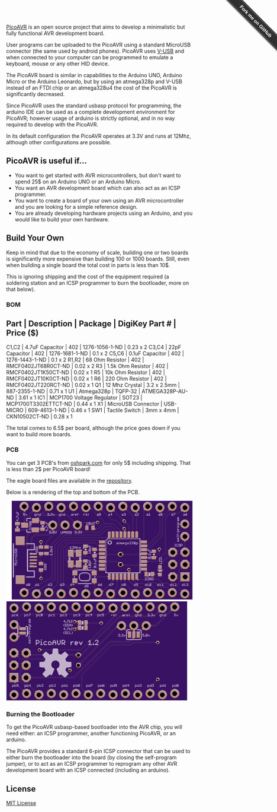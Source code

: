 [PicoAVR](http://acornejo.github.io/picoAVR) is an open source project
that aims to develop a minimalistic but fully functional AVR development
board.

User programs can be uploaded to the PicoAVR using a standard MicroUSB
connector (the same used by android phones). PicoAVR uses
[V-USB](http://www.obdev.at/products/vusb/index.html) and when connected
to your computer can be programmed to
emulate a keyboard, mouse or any other HID device.

The PicoAVR board is similar in capabilities to the Arduino UNO, Arduino
Micro or the Arduino Leonardo, but by using an atmega328p and V-USB
instead of an FTDI chip or an atmega328u4 the cost of the PicoAVR is
significantly decreased.

Since PicoAVR uses the standard usbasp protocol for programming, the
arduino IDE can be used as a complete development environment for
PicoAVR; however usage of arduino is strictly optional, and in no way
required to develop with the PicoAVR.

In its default configuration the PicoAVR operates at 3.3V and runs at
12Mhz, although other configurations are possible.


## PicoAVR is useful if...

* You want to get started with AVR microcontrollers, but don't want to
spend 25$ on an Arduino UNO or an Arduino Micro.
* You want an AVR development board which can also act as an ICSP
programmer.
* You want to create a board of your own using an AVR microcontroller
and you are looking for a simple reference design.
* You are already developing hardware projects using an Arduino, and you
would like to build your own hardware.

## Build Your Own

Keep in mind that due to the economy of scale, building one or two
boards is significantly more expensive than building 100 or 1000 boards.
Still, even when building a single board the total cost in parts is less
than 10$.

This is ignoring shipping and the cost of the equipment required
(a soldering station and an ICSP programmer to burn the
 bootloader, more on that below).

### BOM

Part | Description | Package | DigiKey Part # | Price ($)
-----------------------------------------------------
C1,C2 | 4.7uF Capacitor           | 402          | 1276-1056-1-ND       | 0.23 x 2
C3,C4 | 22pF  Capacitor           | 402          | 1276-1681-1-ND       | 0.1 x 2
C5,C6 | 0.1uF Capacitor           | 402          | 1276-1443-1-ND       | 0.1 x 2
R1,R2 | 68 Ohm Resistor           | 402          | RMCF0402JT68R0CT-ND  | 0.02 x 2
R3    | 1.5k Ohm Resistor         | 402          | RMCF0402JT1K50CT-ND  | 0.02 x 1 
R5    | 10k Ohm Resistor          | 402          | RMCF0402JT10K0CT-ND  | 0.02 x 1
R6    | 220 Ohm Resistor          | 402          | RMCF0402JT220RCT-ND  | 0.02 x 1
Q1    | 12 Mhz Crystal            | 3.2 x 2.5mm  | 887-2355-1-ND        | 0.71 x 1
U1    | Atmega328p                | TQFP-32      | ATMEGA328P-AU-ND     | 3.61 x 1
IC1   | MCP1700 Voltage Regulator | SOT23        | MCP1700T3302ETTCT-ND | 0.44 x 1
X1    | MicroUSB Connector        | USB-MICRO    | 609-4613-1-ND        | 0.46 x 1
SW1   | Tactile Switch            | 3mm x 4mm    | CKN10502CT-ND        | 0.28 x 1

The total comes to 6.5$ per board, although the price goes down if you
want to build more boards.

### PCB

You can get 3 PCB's from [oshpark.com](http://oshpark.com) for only 5$
including shipping. That is less than 2$ per PicoAVR board!

The eagle board files are available in the
[repository](https://github.com/acornejo/picoAVR/tree/master/hardware).

Below is a rendering of the top and bottom of the PCB.

![TopBoard](images/board_top_render.png "Top View PCB")
![BottomBoard](images/board_bottom_render.png "Bottom View PCB")

### Burning the Bootloader
To get the PicoAVR usbasp-based bootloader into the AVR chip, you will
need either: an ICSP programmer, another functioning PicoAVR, or an
arduino.

The PicoAVR provides a standard 6-pin
ICSP connector that can be used to either burn the bootloader into the
board (by closing the self-program jumper), or to act as an ICSP
programmer to reprogram any other AVR development board with an ICSP
connected (including an arduino).

## License

[MIT License](http://opensource.org/licenses/MIT)

<div class="github-fork-ribbon-wrapper right fixed" style="width: 150px;height: 150px;position: fixed;overflow: hidden;top: 0;z-index: 9999;pointer-events: none;right: 0;"><div class="github-fork-ribbon" style="position: absolute;padding: 2px 0;background-color: #333;background-image: linear-gradient(to bottom, rgba(0, 0, 0, 0), rgba(0, 0, 0, 0.15));-webkit-box-shadow: 0 2px 3px 0 rgba(0, 0, 0, 0.5);-moz-box-shadow: 0 2px 3px 0 rgba(0, 0, 0, 0.5);box-shadow: 0 2px 3px 0 rgba(0, 0, 0, 0.5);z-index: 9999;pointer-events: auto;top: 42px;right: -43px;-webkit-transform: rotate(45deg);-moz-transform: rotate(45deg);-ms-transform: rotate(45deg);-o-transform: rotate(45deg);transform: rotate(45deg);"><a href="https://github.com/acornejo/picoAVR" style="font: 700 13px &quot;Helvetica Neue&quot;, Helvetica, Arial, sans-serif;color: #fff;text-decoration: none;text-shadow: 0 -1px rgba(0, 0, 0, 0.5);text-align: center;width: 200px;line-height: 20px;display: inline-block;padding: 2px 0;border-width: 1px 0;border-style: dotted;border-color: rgba(255, 255, 255, 0.7);">Fork me on GitHub</a></div></div>
